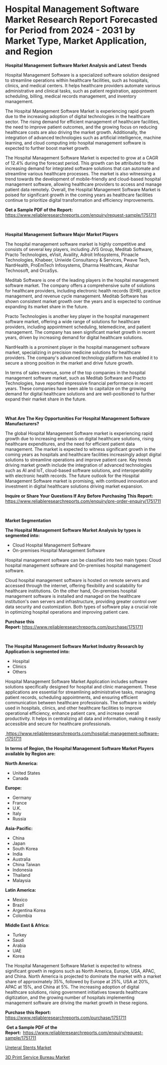 <p><h1>Hospital Management Software Market Research Report Forecasted for Period from 2024 -  2031 by Market Type, Market Application, and Region</h1></p><p><strong>Hospital Management Software Market Analysis and Latest Trends</strong></p>
<p><p>Hospital Management Software is a specialized software solution designed to streamline operations within healthcare facilities, such as hospitals, clinics, and medical centers. It helps healthcare providers automate various administrative and clinical tasks, such as patient registration, appointment scheduling, billing, medical records management, and inventory management.</p><p>The Hospital Management Software Market is experiencing rapid growth due to the increasing adoption of digital technologies in the healthcare sector. The rising demand for efficient management of healthcare facilities, the need to improve patient outcomes, and the growing focus on reducing healthcare costs are also driving the market growth. Additionally, the integration of advanced technologies such as artificial intelligence, machine learning, and cloud computing into hospital management software is expected to further boost market growth.</p><p>The Hospital Management Software Market is expected to grow at a CAGR of 12.4% during the forecast period. This growth can be attributed to the increasing demand for integrated software solutions that can automate and streamline various healthcare processes. The market is also witnessing a trend towards the development of mobile-friendly and cloud-based hospital management software, allowing healthcare providers to access and manage patient data remotely. Overall, the Hospital Management Software Market is poised for significant growth in the coming years as healthcare facilities continue to prioritize digital transformation and efficiency improvements.</p></p>
<p><strong>Get a Sample PDF of the Report:&nbsp;</strong> <a href="https://www.reliableresearchreports.com/enquiry/request-sample/1751711">https://www.reliableresearchreports.com/enquiry/request-sample/1751711</a></p>
<p>&nbsp;</p>
<p><strong>Hospital Management Software Major Market Players</strong></p>
<p><p>The hospital management software market is highly competitive and consists of several key players, including JVS Group, Meditab Software, Practo Technologies, eVisit, Availity, Adroit Infosystems, Pinaacle Technologies, Khabeer, Uniwide Consultancy & Services, Pwave Tech, NantHealth, ProEmTech Infosystems, Dharma Healthcare, Akshar Technosoft, and OrcaSys.</p><p>Meditab Software is one of the leading players in the hospital management software market. The company offers a comprehensive suite of solutions for healthcare providers, including electronic health records (EHR), practice management, and revenue cycle management. Meditab Software has shown consistent market growth over the years and is expected to continue expanding its market share in the future.</p><p>Practo Technologies is another key player in the hospital management software market, offering a wide range of solutions for healthcare providers, including appointment scheduling, telemedicine, and patient management. The company has seen significant market growth in recent years, driven by increasing demand for digital healthcare solutions.</p><p>NantHealth is a prominent player in the hospital management software market, specializing in precision medicine solutions for healthcare providers. The company's advanced technology platform has enabled it to secure a strong position in the market and drive future growth.</p><p>In terms of sales revenue, some of the top companies in the hospital management software market, such as Meditab Software and Practo Technologies, have reported impressive financial performance in recent years. These companies have been able to capitalize on the growing demand for digital healthcare solutions and are well-positioned to further expand their market share in the future.</p></p>
<p>&nbsp;</p>
<p><strong>What Are The Key Opportunities For Hospital Management Software Manufacturers?</strong></p>
<p><p>The global Hospital Management Software market is experiencing rapid growth due to increasing emphasis on digital healthcare solutions, rising healthcare expenditures, and the need for efficient patient data management. The market is expected to witness significant growth in the coming years as hospitals and healthcare facilities increasingly adopt digital solutions to streamline operations and improve patient care. Key trends driving market growth include the integration of advanced technologies such as AI and IoT, cloud-based software solutions, and interoperability with electronic health records. The future outlook for the Hospital Management Software market is promising, with continued innovation and investment in digital healthcare solutions driving market expansion.</p></p>
<p><strong>Inquire or Share Your Questions If Any Before Purchasing This Report:</strong> <a href="https://www.reliableresearchreports.com/enquiry/pre-order-enquiry/1751711">https://www.reliableresearchreports.com/enquiry/pre-order-enquiry/1751711</a></p>
<p>&nbsp;</p>
<p><strong>Market Segmentation</strong></p>
<p><strong>The Hospital Management Software Market Analysis by types is segmented into:</strong></p>
<p><ul><li>Cloud Hospital Management Software</li><li>On-premises Hospital Management Software</li></ul></p>
<p><p>Hospital management software can be classified into two main types: Cloud hospital management software and On-premises hospital management software. </p><p>Cloud hospital management software is hosted on remote servers and accessed through the internet, offering flexibility and scalability for healthcare institutions. On the other hand, On-premises hospital management software is installed and managed on the healthcare institution's own servers and infrastructure, providing greater control over data security and customization. Both types of software play a crucial role in optimizing hospital operations and improving patient care.</p></p>
<p><strong>Purchase this Report:&nbsp;</strong><a href="https://www.reliableresearchreports.com/purchase/1751711">https://www.reliableresearchreports.com/purchase/1751711</a></p>
<p>&nbsp;</p>
<p><strong>The Hospital Management Software Market Industry Research by Application is segmented into:</strong></p>
<p><ul><li>Hospital</li><li>Clinics</li><li>Others</li></ul></p>
<p><p>Hospital Management Software Market Application includes software solutions specifically designed for hospital and clinic management. These applications are essential for streamlining administrative tasks, managing patient records, scheduling appointments, and ensuring efficient communication between healthcare professionals. The software is widely used in hospitals, clinics, and other healthcare facilities to improve operational efficiency, enhance patient care, and increase overall productivity. It helps in centralizing all data and information, making it easily accessible and secure for healthcare professionals.</p></p>
<p><a href="https://www.reliableresearchreports.com/hospital-management-software-r1751711">&nbsp;https://www.reliableresearchreports.com/hospital-management-software-r1751711</a></p>
<p><strong>In terms of Region, the Hospital Management Software Market Players available by Region are:</strong></p>
<p>
    <p> <strong> North America: </strong>
        <ul>
            <li>United States</li>
            <li>Canada</li>
        </ul>
        </p> 
    <p> <strong> Europe: </strong>
        <ul>
            <li>Germany</li>
            <li>France</li>
            <li>U.K.</li>
            <li>Italy</li>
            <li>Russia</li>
        </ul>
        </p> 
    <p> <strong> Asia-Pacific: </strong>
        <ul>
            <li>China</li>
            <li>Japan</li>
            <li>South Korea</li>
            <li>India</li>
            <li>Australia</li>
            <li>China Taiwan</li>
            <li>Indonesia</li>
            <li>Thailand</li>
            <li>Malaysia</li>
        </ul>
        </p> 
    <p> <strong> Latin America: </strong>
        <ul>
            <li>Mexico</li>
            <li>Brazil</li>
            <li>Argentina Korea</li>
            <li>Colombia</li>
        </ul>
        </p> 
    <p> <strong> Middle East & Africa: </strong>
        <ul>
            <li>Turkey</li>
            <li>Saudi</li>
            <li>Arabia</li>
            <li>UAE</li>
            <li>Korea</li>
        </ul>
    </p>
    </p>
<p><p>The Hospital Management Software Market is expected to witness significant growth in regions such as North America, Europe, USA, APAC, and China. North America is projected to dominate the market with a market share of approximately 35%, followed by Europe at 25%, USA at 20%, APAC at 15%, and China at 5%. The increasing adoption of digital healthcare solutions, rising government initiatives towards healthcare digitization, and the growing number of hospitals implementing management software are driving the market growth in these regions.</p></p>
<p><strong>Purchase this Report: </strong><a href="https://www.reliableresearchreports.com/purchase/1751711">https://www.reliableresearchreports.com/purchase/1751711</a></p>
<p>&nbsp;<strong>Get a Sample PDF of the Report:&nbsp;&nbsp;</strong><a href="https://www.reliableresearchreports.com/enquiry/request-sample/1751711">https://www.reliableresearchreports.com/enquiry/request-sample/1751711</a></p>
<p><strong></strong></p>
<p><p><a href="https://view.publitas.com/reportprime-1/ureteral-stents-market-analysis-report-global-insights-by-region-type-double-pigtail-stents-closed-end-stents-multiloop-stents-and-application-hospital-clinical-from-2024-to-2031/">Ureteral Stents Market</a></p><p><a href="https://github.com/EveKerluke2023/Market-Research-Report-List-1/blob/main/3d-print-service-bureau-market.md">3D Print Service Bureau Market</a></p></p>